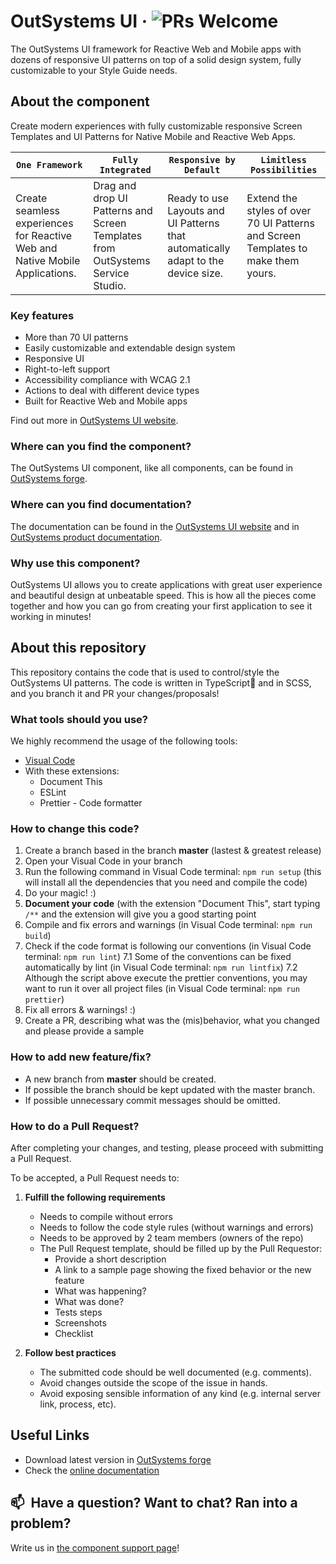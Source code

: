 # OutSystems UI · ![PRs Welcome](https://img.shields.io/badge/PRs-welcome-brightgreen.svg)
The OutSystems UI framework for Reactive Web and Mobile apps with dozens of responsive UI patterns on top of a solid design system, fully customizable to your Style Guide needs.

## About the component
Create modern experiences with fully customizable responsive Screen Templates and UI Patterns for Native Mobile and Reactive Web Apps.


| `One Framework` | `Fully Integrated` | `Responsive by Default` | `Limitless Possibilities` |
| ------------- | ---------------- | --------------------- | ----------------------- |
| Create seamless experiences for Reactive Web and Native Mobile Applications. | Drag and drop UI Patterns and Screen Templates from OutSystems Service Studio. | Ready to use Layouts and UI Patterns that automatically adapt to the device size. | Extend the styles of over 70 UI Patterns and Screen Templates to make them yours. |

### Key features 
* More than 70 UI patterns
* Easily customizable and extendable design system
* Responsive UI
* Right-to-left support
* Accessibility compliance with WCAG 2.1
* Actions to deal with different device types
* Built for Reactive Web and Mobile apps 


Find out more in [OutSystems UI website](www.outsystems.com/outsystems-ui).

### Where can you find the component?
The OutSystems UI component, like all components, can be found in [OutSystems forge](https://www.outsystems.com/forge/component-overview/1385/outsystems-ui). 

### Where can you find documentation?
The documentation can be found in the [OutSystems UI website](https://outsystemsui.outsystems.com/outsystemsuiwebsite/) and in [OutSystems product documentation](https://success.outsystems.com/Documentation/11/Developing_an_Application/Design_UI/Patterns).

### Why use this component?
OutSystems UI allows you to create applications with great user experience and beautiful design at unbeatable speed. This is how all the pieces come together and how you can go from creating your first application to see it working in minutes!

## About this repository
This repository contains the code that is used to control/style the OutSystems UI patterns.
The code is written in TypeScript🖤 and in SCSS, and you branch it and PR your changes/proposals!

### What tools should you use?
We highly recommend the usage of the following tools:
* [Visual Code](https://code.visualstudio.com/)
* With these extensions:
  * Document This
  * ESLint
  * Prettier - Code formatter

### How to change this code?
1. Create a branch based in the branch **master** (lastest & greatest release)
2. Open your Visual Code in your branch
3. Run the following command in Visual Code terminal: `npm run setup` (this will install all the dependencies that you need and compile the code)
4. Do your magic! :)
5. **Document your code** (with the extension "Document This", start typing `/**` and the extension will give you a good starting point
6. Compile and fix errors and warnings (in Visual Code terminal: `npm run build`)
7. Check if the code format is following our conventions (in Visual Code terminal: `npm run lint`)
7.1 Some of the conventions can be fixed automatically by lint (in Visual Code terminal: `npm run lintfix`)
7.2 Although the script above execute the prettier conventions, you may want to run it over all project files (in Visual Code terminal: `npm run prettier`)
8. Fix all errors & warnings! :)
9. Create a PR, describing what was the (mis)behavior, what you changed and please provide a sample 

### How to add new feature/fix?
  * A new branch from **master** should be created.
  * If possible the branch should be kept updated with the master branch.
  * If possible unnecessary commit messages should be omitted.

### How to do a Pull Request?
After completing your changes, and testing, please proceed with submitting a Pull Request.

To be accepted, a Pull Request needs to:

1. **Fulfill the following requirements**
    * Needs to compile without errors
    * Needs to follow the code style rules (without warnings and errors)
    * Needs to be approved by 2 team members (owners of the repo)
    * The Pull Request template, should be filled up by the Pull Requestor:
      * Provide a short description
      * A link to a sample page showing the fixed behavior or the new feature
      * What was happening?
      * What was done?
      * Tests steps
      * Screenshots
      * Checklist

2. **Follow best practices**
    * The submitted code should be well documented (e.g. comments).
    * Avoid changes outside the scope of the issue in hands.
    * Avoid exposing sensible information of any kind (e.g. internal server link, process, etc).

## Useful Links
* Download latest version in [OutSystems forge](https://www.outsystems.com/forge/component-versions/1385)
* Check the [online documentation](https://outsystemsui.outsystems.com/outsystemsuiwebsite/)

## 📫&nbsp; Have a question? Want to chat? Ran into a problem?
Write us in [the component support page](https://www.outsystems.com/forge/component-discussions/1385/OutSystems+UI)!
